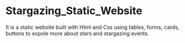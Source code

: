 # Stargazing_Static_Website
It is a static website built with Html and Css using tables, forms, cards, buttons to expole more about stars and stargazing events.
